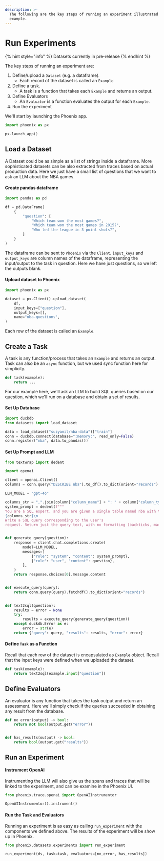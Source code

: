 ```yaml
---
description: >-
  The following are the key steps of running an experiment illustrated by simple
  example.
---
```


# Run Experiments

{% hint style="info" %}
Datasets currently in pre-release
{% endhint %}

The key steps of running an experiment are:

1. Define/upload a `Dataset` (e.g. a dataframe).
   * Each record of the dataset is called an `Example`
2. Define a task.
   * A task is a function that takes each `Example` and returns an output.
3. Define Evaluators
   * An `Evaluator` is a function evaluates the output for each `Example`.
4. Run the experiment

We'll start by launching the Phoenix app.

```python
import phoenix as px

px.launch_app()
```

## Load a Dataset

A Dataset could be as simple as a list of strings inside a dataframe. More sophisticated datasets can be also extracted from traces based on actual production data. Here we just have a small list of questions that we want to ask an LLM about the NBA games.

#### Create pandas dataframe

```python
import pandas as pd

df = pd.DataFrame(
    {
        "question": [
            "Which team won the most games?",
            "Which team won the most games in 2015?",
            "Who led the league in 3 point shots?",
        ]
    }
)
```

The dataframe can be sent to `Phoenix` via the `Client`. `input_keys` and `output_keys` are column names of the dataframe, representing the input/output to the task in question. Here we have just questions, so we left the outputs blank.

#### Upload dataset to Phoenix

```python
import phoenix as px

dataset = px.Client().upload_dataset(
    df,
    input_keys=["question"],
    output_keys=[],
    name="nba-questions",
)
```

Each row of the dataset is called an `Example`.

## Create a Task

A task is any function/process that takes an `Example` and returns an output. Task can also be an `async` function, but we used sync function here for simplicity.

```python
def task(example):
    return ...
```

For our example here, we'll ask an LLM to build SQL queries based on our question, which we'll run on a database and obtain a set of results.

#### Set Up Database

```python
import duckdb
from datasets import load_dataset

data = load_dataset("suzyanil/nba-data")["train"]
conn = duckdb.connect(database=":memory:", read_only=False)
conn.register("nba", data.to_pandas())
```

#### Set Up Prompt and LLM

```python
from textwrap import dedent

import openai

client = openai.Client()
columns = conn.query("DESCRIBE nba").to_df().to_dict(orient="records")

LLM_MODEL = "gpt-4o"

columns_str = ",".join(column["column_name"] + ": " + column["column_type"] for column in columns)
system_prompt = dedent(f"""
You are a SQL expert, and you are given a single table named nba with the following columns:
{columns_str}\n
Write a SQL query corresponding to the user's
request. Return just the query text, with no formatting (backticks, markdown, etc.).""")


def generate_query(question):
    response = client.chat.completions.create(
        model=LLM_MODEL,
        messages=[
            {"role": "system", "content": system_prompt},
            {"role": "user", "content": question},
        ],
    )
    return response.choices[0].message.content


def execute_query(query):
    return conn.query(query).fetchdf().to_dict(orient="records")
    

def text2sql(question):
    results = error = None
    try:
        results = execute_query(generate_query(question))
    except duckdb.Error as e:
        error = str(e)
    return {"query": query, "results": results, "error": error}
```

#### Define `Task` as a Function

Recall that each row of the dataset is encapsulated as `Example` object. Recall that the input keys were defined when we uploaded the dataset.

```python
def task(example):
    return text2sql(example.input["question"])
```

## Define Evaluators

An evaluator is any function that takes the task output and return an assessment. Here we'll simply check if the queries succeeded in obtaining any result from the database.

```python
def no_error(output) -> bool:
    return not bool(output.get("error"))


def has_results(output) -> bool:
    return bool(output.get("results"))
```

## Run an Experiment

#### Instrument OpenAI

Instrumenting the LLM will also give us the spans and traces that will be linked to the experiment, and can be examine in the Phoenix UI.

```python
from phoenix.trace.openai import OpenAIInstrumentor

OpenAIInstrumentor().instrument()
```

#### Run the Task and Evaluators

Running an experiment is as easy as calling `run_experiment` with the components we defined above. The results of the experiment will be show up in Phoenix.

```python
from phoenix.datasets.experiments import run_experiment

run_experiment(ds, task=task, evaluators=[no_error, has_results])
```

